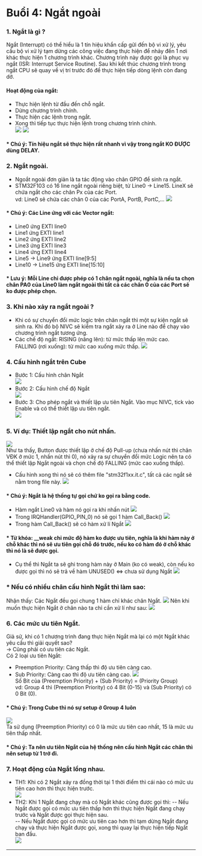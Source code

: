 # Buổi 4: Ngắt ngoài

### 1. Ngắt là gì ?
Ngắt (Interrupt) có thể hiểu là 1 tín hiệu khẩn cấp gửi đến bộ vi xử lý, yêu cầu bộ vi xử lý tạm dừng các công việc đang thực hiện để nhảy đến 1 nơi khác thực hiện 1 chương trình khác. Chương trình này được gọi là phục vụ ngắt (ISR: Interrupt Service Routine). Sau khi kết thúc chương trình trong ngắt CPU sẽ quay về vị trí trước đó để thực hiện tiếp dòng lệnh còn đang dở.       
#### Hoạt động của ngắt:          
- Thực hiện lệnh từ đầu đến chỗ ngắt.           
- Dừng chương trình chính.          
- Thực hiện các lệnh trong ngắt. 
- Xong thì tiếp tục thực hiện lệnh trong chương trình chính.        
![](https://i.imgur.com/4EtRrCh.png) 
![](https://i.imgur.com/gJhCRLr.png)        
#### * Chú ý: Tín hiệu ngắt sẽ thực hiện rất nhanh vì vậy trong ngắt KO ĐƯỢC dùng DELAY.              

### 2. Ngắt ngoài.      
- Ngoắt ngoài đơn giản là ta tác động vào chân GPIO để sinh ra ngắt.      
- STM32F103 có 16 line ngắt ngoài riêng biệt, từ Line0 -> Line15. LineX sẽ chứa ngắt cho các chân Px của các Port.      
vd: Line0 sẽ chứa các chân 0 của các PortA, PortB, PortC,...
![](https://i.imgur.com/KWj3dr9.png)
#### * Chú ý: Các Line ứng với các Vector ngắt:       
- Line0 ứng EXTI line0     
- Line1 ứng EXTI line1     
- Line2 ứng EXTI line2         
- Line3 ứng EXTI line3         
- Line4 ứng EXTI line4         
- Line5 -> Line9 ứng EXTI line[9:5]        
- Line10 -> Line15 ứng EXTI line[15:10]       
#### * Lưu ý: Mỗi Line chỉ được phép có 1 chân ngắt ngoài, nghĩa là nếu ta chọn chân PA0 của Line0 làm ngắt ngoài thì tất cả các chân 0 của các Port sẽ ko được phép chọn.

### 3. Khi nào xảy ra ngắt ngoài ?
- Khi có sự chuyển đổi mức logic trên chân ngắt thì một sự kiện ngắt sẽ sinh ra. Khi đó bộ NIVC sẽ kiểm tra ngắt xảy ra ở Line nào để chạy vào chương trình ngắt tương ứng.     
- Các chế độ ngắt:
RISING (nâng lên): từ mức thấp lên mức cao.      
FALLING (rơi xuống): từ mức cao xuống mức thấp.
![](https://i.imgur.com/AeW7IJs.png)

### 4. Cấu hình ngắt trên Cube  
- Bước 1: Cấu hình chân Ngắt        
![](https://i.imgur.com/a4D8CxA.png)
- Bước 2: Cấu hình chế độ Ngắt      
![](https://i.imgur.com/cLWXvYZ.png)
- Bước 3: Cho phép ngắt và thiết lập ưu tiên Ngắt. Vào mục NIVC, tick vào Enable và có thể thiết lập ưu tiên ngắt.     
![](https://i.imgur.com/pr41OG4.png)

### 5. Ví dụ: Thiết lập ngắt cho nút nhấn.         
![](https://i.imgur.com/GsPZ3S7.png)        
Như ta thấy, Button được thiết lập ở chế độ Pull-up (chưa nhấn nút thì chân VĐK ở mức 1, nhấn nút thì 0), nó xảy ra sự chuyển đổi mức Logic nên ta có thể thiết lập Ngắt ngoài và chọn chế độ FALLING (mức cao xuống thấp).
- Cấu hình xong thì nó sẽ có thêm file "stm32f1xx.it.c", tất cả các ngắt sẽ nằm trong file này.
![](https://i.imgur.com/gkAKlLV.png)  
#### * Chú ý: Ngắt là hệ thống tự gọi chứ ko gọi ra bằng code.  
- Hàm ngắt Line0 và hàm nó gọi ra khi nhấn nút
![](https://i.imgur.com/eXVy9Gw.png)
- Trong IRQHandler(GPIO_PIN_0) nó sẽ gọi 1 hàm Call_Back()
![](https://i.imgur.com/WzrSQAu.png)
- Trong hàm Call_Back() sẽ có hàm xử lí Ngắt
![](https://i.imgur.com/uVWP8Ih.png)
#### * Từ khóa: __weak chỉ mức độ hàm ko được ưu tiên, nghĩa là khi hàm này ở chỗ khác thì nó sẽ ưu tiên gọi chỗ đó trước, nếu ko có hàm đó ở chỗ khác thì nó là sẽ được gọi.
- Cụ thể thì Ngắt ta sẽ ghi trong hàm này ở Main (ko có weak), còn nếu ko được gọi thì nó sẽ trả về hàm UNUSED() <=> chưa sử dụng Ngắt
![](https://i.imgur.com/lwMqZJq.png)
### * Nếu có nhiều chân cấu hình Ngắt thì làm sao:
Nhận thấy: Các Ngắt đều gọi chung 1 hàm chỉ khác chân Ngắt.
![](https://i.imgur.com/2dmGRmE.png)
Nên khi muốn thực hiện Ngắt ở chân nào ta chỉ cần xử lí như sau:
![](https://i.imgur.com/yxpv5Se.png)
### 6. Các mức ưu tiên Ngắt.        
Giả sử, khi có 1 chương trình đang thực hiện Ngắt mà lại có một Ngắt khác yêu cầu thì giải quyết sao?       
-> Cũng phải có ưu tiên các Ngắt.       
Có 2 loại ưu tiên Ngắt:     
- Preemption Priority: Càng thấp thì độ ưu tiên càng cao.       
- Sub Priority: Càng cao thì độ ưu tiên càng cao.
![](https://i.imgur.com/A2IQXgv.png)        
Số Bit của (Preemption Priority) + (Sub Priority) = (Priority Group)        
vd: Group 4 thì (Preemption Priority) có 4 Bit (0-15) và (Sub Priority) có 0 Bit (0).       
#### * Chú ý: Trong Cube thì nó sự setup ở Group 4 luôn
![](https://i.imgur.com/vsM1fQh.png)    
Ta sử dụng (Preemption Priority) có 0 là mức ưu tiên cao nhất, 15 là mức ưu tiên thấp nhất.
#### * Chú ý: Ta nên ưu tiên Ngắt của hệ thống nên cấu hình Ngắt các chân thì nên setup từ 1 trở đi.
### 7. Hoạt động của Ngắt lồng nhau.
- TH1: Khi có 2 Ngắt xảy ra đồng thời tại 1 thời điểm thì cái nào có mức ưu tiên cao hơn thì thực hiện trước.       
![](https://i.imgur.com/7BYSjjU.png) 
- TH2: Khi 1 Ngắt đang chạy mà có Ngắt khác cũng được gọi thì:
-- Nếu Ngắt được gọi có mức ưu tiên thấp hơn thì thực hiện Ngắt đang chạy trước và Ngắt được gọi thực hiện sau.         
-- Nếu Ngắt được gọi có mức ưu tiên cao hơn thì tạm dừng Ngắt đang chạy và thực hiện Ngắt được gọi, xong thì quay lại thực hiện tiếp Ngắt ban đầu.       
![](https://i.imgur.com/dqdtvkt.png) 

------------------------------------------------------------------
      
     
